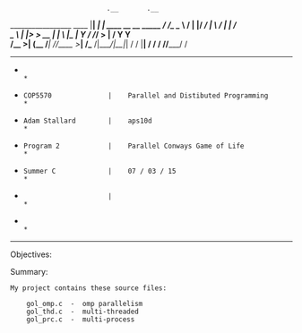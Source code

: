                             .__       .__
  _________________    ____ |__| _____|  |__    ____  __ __  _____
 /  ___/\____ \__  \  /    \|  |/  ___/  |  \  / ___\|  |  \/     \
 \___ \ |  |_> > __ \|   |  \  |\___ \|   Y  \/ /_/  >  |  /  Y Y  \
/____  >|   __(____  /___|  /__/____  >___|  /\___  /|____/|__|_|  /
     \/ |__|       \/     \/        \/     \//_____/             \/

**************************************************************************
*                                                                        *
*     COP5570              |    Parallel and Distibuted Programming      *
*     Adam Stallard        |    aps10d                                   *
*     Program 2            |    Parallel Conways Game of Life            *
*     Summer C             |    07 / 03 / 15                             *
*                          |                                             *
*                                                                        *
**************************************************************************


Objectives:
	
	

Summary:
	
	My project contains these source files:
		
        gol_omp.c  -  omp parallelism
        gol_thd.c  -  multi-threaded
        gol_prc.c  -  multi-process





